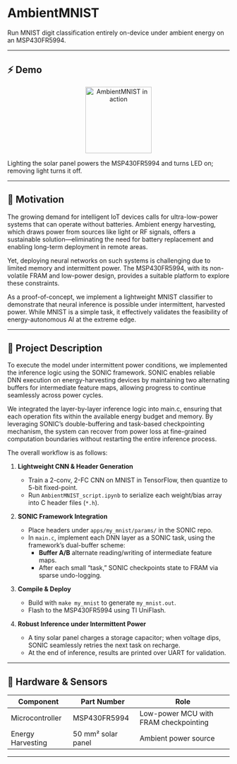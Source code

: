 # AmbientMNIST

Run MNIST digit classification entirely on-device under ambient energy on an MSP430FR5994.

---

## ⚡ Demo
<!--- 동작하는 영상이랑 커맨드창에 제대로 분류되는지 프린트 되는 이미지 or 영상 -->

<p align="center">
  <img src="./ambientMNIST/demo.gif" alt="AmbientMNIST in action" width="150px"/>
</p>


Lighting the solar panel powers the MSP430FR5994 and turns LED on; removing light turns it off.

---

## 🎯 Motivation

The growing demand for intelligent IoT devices calls for ultra-low-power systems that can operate without batteries. Ambient energy harvesting, which draws power from sources like light or RF signals, offers a sustainable solution—eliminating the need for battery replacement and enabling long-term deployment in remote areas.

Yet, deploying neural networks on such systems is challenging due to limited memory and intermittent power. The MSP430FR5994, with its non-volatile FRAM and low-power design, provides a suitable platform to explore these constraints.

As a proof-of-concept, we implement a lightweight MNIST classifier to demonstrate that neural inference is possible under intermittent, harvested power. While MNIST is a simple task, it effectively validates the feasibility of energy-autonomous AI at the extreme edge.

---

## 📖 Project Description
To execute the model under intermittent power conditions, we implemented the inference logic using the SONIC framework. SONIC enables reliable DNN execution on energy-harvesting devices by maintaining two alternating buffers for intermediate feature maps, allowing progress to continue seamlessly across power cycles.

We integrated the layer-by-layer inference logic into main.c, ensuring that each operation fits within the available energy budget and memory. By leveraging SONIC’s double-buffering and task-based checkpointing mechanism, the system can recover from power loss at fine-grained computation boundaries without restarting the entire inference process.

The overall workflow is as follows:

1. **Lightweight CNN & Header Generation**  
   - Train a 2-conv, 2-FC CNN on MNIST in TensorFlow, then quantize to 5-bit fixed-point.  
   - Run `AmbientMNIST_script.ipynb` to serialize each weight/bias array into C header files (`*.h`).

2. **SONIC Framework Integration**  
   - Place headers under `apps/my_mnist/params/` in the SONIC repo.  
   - In `main.c`, implement each DNN layer as a SONIC task, using the framework’s dual-buffer scheme:  
     - **Buffer A/B** alternate reading/writing of intermediate feature maps.  
     - After each small “task,” SONIC checkpoints state to FRAM via sparse undo-logging.

3. **Compile & Deploy**  
   - Build with `make my_mnist` to generate `my_mnist.out`.  
   - Flash to the MSP430FR5994 using TI UniFlash.

4. **Robust Inference under Intermittent Power**  
   - A tiny solar panel charges a storage capacitor; when voltage dips, SONIC seamlessly retries the next task on recharge.  
   - At the end of inference, results are printed over UART for validation.

---

## 🔧 Hardware & Sensors

| Component                    | Part Number             | Role                                      |
|------------------------------|-------------------------|-------------------------------------------|
| Microcontroller              | MSP430FR5994            | Low-power MCU with FRAM checkpointing     |
| Energy Harvesting            | 50 mm² solar panel      | Ambient power source                      |

---

